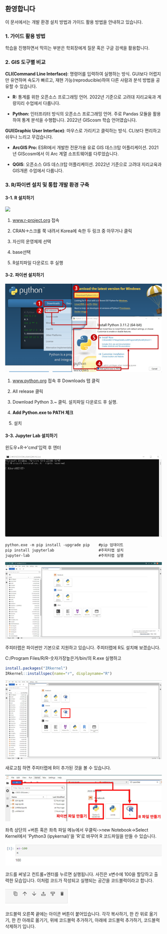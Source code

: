 ## 환영합니다

이 문서에서는 개발 환경 설치 방법과 가이드 활용 방법을 안내하고 있습니다.

### 1. 가이드 활용 방법

학습을 진행하면서 막히는 부분은 학회장에게 질문 혹은 구글 검색을 활용합니다.

### 2. GIS 도구별 비교

**CLI(Command Line Interface)**: 명령어를 입력하여 실행하는 방식. GUI보다 어렵지만 유연하며 속도가 빠르고, 재현 가능(reproducible)하여 다른 사람과 분석 방법을 공유할 수 있습니다.

* **R:** 통계를 위한 오픈소스 프로그래밍 언어. 2022년 기준으로 고려대 지리교육과 계량지리 수업에서 다룹니다.

* **Python:** 인터프리터 방식의 오픈소스 프로그래밍 언어. 주로 Pandas 모듈을 활용하여 통계 분석을 수행합니다. 2022년 GIScosm 학습 언어였습니다.

**GUI(Graphic User Interface)**: 마우스로 가리키고 클릭하는 방식. CLI보다 편리하고 쉬우나 느리고 무겁습니다.

- **ArcGIS Pro:** ESRI에서 개발한 전문가용 유료 GIS 데스크탑 어플리케이션. 2021년 GIScosm에서 이 Arc 계열 소프트웨어를 다루었습니다.

- **QGIS**: 오픈소스 GIS 데스크탑 어플리케이션. 2022년 기준으로 고려대 지리교육과 GIS개론 수업에서 다룹니다.

### 3. R/파이썬 설치 및 통합 개발 환경 구축

#### 3-1. R 설치하기

![](./이미지/0R.png)

1. www.r-project.org 접속

2. CRAN->스크롤 쭉 내려서 Korea에 속한 두 링크 중 아무거나 클릭

3. 자신의 운영체제 선택

4. base선택

5. R설치파일 다운로드 후 실행

#### 3-2. 파이썬 설치하기

![](./이미지/0python.PNG)

1. www.python.org 접속 후 Downloads 탭 클릭

2. All release 클릭

3. Download Python 3.~ 클릭. 설치파일 다운로드 후 실행.

4. **Add Python.exe to PATH 체크**

   5. 설치

#### 3-3. Jupyter Lab 설치하기

윈도우+R->'cmd'입력 후 엔터

![](./이미지/0cmd.jpg)

```textile
python.exe -m pip install -upgrade pip    #pip 업데이트
pip install jupyterlab                    #주피터랩 설치
jupyter-lab                               #주피터랩 실행
```

![](./이미지/0jlnor.jpg)

주피터랩은 파이썬만 기본으로 지원하고 있습니다. 주피터랩에 R도 설치해 보겠습니다.

C:/Program Files/R/R-숫자가장높은거/bin/의 R.exe 실행하고

```r
install.packages("IRkernel")
IRkernel::installspec(name="r", displayname="R")
```

![](./이미지/0jlr.jpg)

새로고침 하면 주피터랩에 R이 추가된 것을 볼 수 있습니다.

![](./이미지/orlnew.jpg)

좌측 상단의 +버튼 혹은 좌측 파일 메뉴에서 우클릭->new Notebook->Select Kernel에서 'Python3 (ipykernal)'을 'R'로 바꾸어 R 코드파일을 만들 수 있습니다.

![](./이미지/실행예시.jpg)

코드를 써넣고 컨트롤+엔터를 누르면 실행됩니다. 사진은 x변수에 100을 할당하고 출력한 모습입니다. 이처럼 코드가 작성되고 실행되는 공간을 코드블럭이라고 합니다.

![](./이미지/아이콘.jpg)

코드블럭 오른쪽 끝에는 아이콘 버튼이 붙어있습니다. 각각 복사하기, 한 칸 위로 옮기기, 한 칸 아래로 옮기기, 위에 코드블럭 추가하기, 아래에 코드블럭 추가하기, 코드블럭 삭제하기 입니다.
